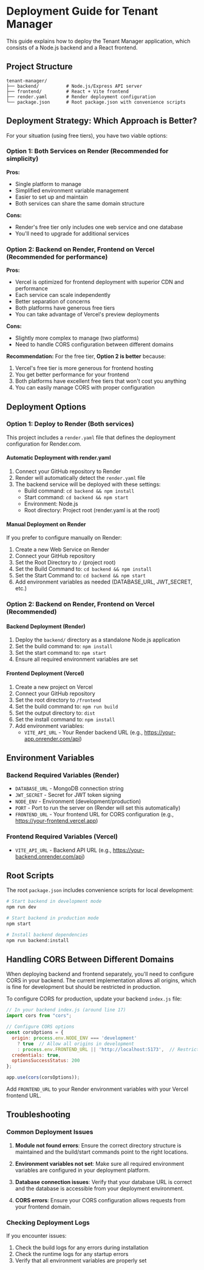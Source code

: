# Deployment Guide for Tenant Manager

This guide explains how to deploy the Tenant Manager application, which consists of a Node.js backend and a React frontend.

## Project Structure

```
tenant-manager/
├── backend/          # Node.js/Express API server
├── frontend/         # React + Vite frontend
├── render.yaml       # Render deployment configuration
└── package.json      # Root package.json with convenience scripts
```

## Deployment Strategy: Which Approach is Better?

For your situation (using free tiers), you have two viable options:

### Option 1: Both Services on Render (Recommended for simplicity)

**Pros:**
- Single platform to manage
- Simplified environment variable management
- Easier to set up and maintain
- Both services can share the same domain structure

**Cons:**
- Render's free tier only includes one web service and one database
- You'll need to upgrade for additional services

### Option 2: Backend on Render, Frontend on Vercel (Recommended for performance)

**Pros:**
- Vercel is optimized for frontend deployment with superior CDN and performance
- Each service can scale independently
- Better separation of concerns
- Both platforms have generous free tiers
- You can take advantage of Vercel's preview deployments

**Cons:**
- Slightly more complex to manage (two platforms)
- Need to handle CORS configuration between different domains

**Recommendation:** For the free tier, **Option 2 is better** because:
1. Vercel's free tier is more generous for frontend hosting
2. You get better performance for your frontend
3. Both platforms have excellent free tiers that won't cost you anything
4. You can easily manage CORS with proper configuration

## Deployment Options

### Option 1: Deploy to Render (Both services)

This project includes a `render.yaml` file that defines the deployment configuration for Render.com.

#### Automatic Deployment with render.yaml

1. Connect your GitHub repository to Render
2. Render will automatically detect the `render.yaml` file
3. The backend service will be deployed with these settings:
   - Build command: `cd backend && npm install`
   - Start command: `cd backend && npm start`
   - Environment: Node.js
   - Root directory: Project root (render.yaml is at the root)

#### Manual Deployment on Render

If you prefer to configure manually on Render:

1. Create a new Web Service on Render
2. Connect your GitHub repository
3. Set the Root Directory to `/` (project root)
4. Set the Build Command to: `cd backend && npm install`
5. Set the Start Command to: `cd backend && npm start`
6. Add environment variables as needed (DATABASE_URL, JWT_SECRET, etc.)

### Option 2: Backend on Render, Frontend on Vercel (Recommended)

#### Backend Deployment (Render)

1. Deploy the `backend/` directory as a standalone Node.js application
2. Set the build command to: `npm install`
3. Set the start command to: `npm start`
4. Ensure all required environment variables are set

#### Frontend Deployment (Vercel)

1. Create a new project on Vercel
2. Connect your GitHub repository
3. Set the root directory to `/frontend`
4. Set the build command to: `npm run build`
5. Set the output directory to: `dist`
6. Set the install command to: `npm install`
7. Add environment variables:
   - `VITE_API_URL` - Your Render backend URL (e.g., https://your-app.onrender.com/api)

## Environment Variables

### Backend Required Variables (Render)

- `DATABASE_URL` - MongoDB connection string
- `JWT_SECRET` - Secret for JWT token signing
- `NODE_ENV` - Environment (development/production)
- `PORT` - Port to run the server on (Render will set this automatically)
- `FRONTEND_URL` - Your frontend URL for CORS configuration (e.g., https://your-frontend.vercel.app)

### Frontend Required Variables (Vercel)

- `VITE_API_URL` - Backend API URL (e.g., https://your-backend.onrender.com/api)

## Root Scripts

The root `package.json` includes convenience scripts for local development:

```bash
# Start backend in development mode
npm run dev

# Start backend in production mode
npm start

# Install backend dependencies
npm run backend:install
```

## Handling CORS Between Different Domains

When deploying backend and frontend separately, you'll need to configure CORS in your backend. The current implementation allows all origins, which is fine for development but should be restricted in production.

To configure CORS for production, update your backend `index.js` file:

```javascript
// In your backend index.js (around line 17)
import cors from "cors";

// Configure CORS options
const corsOptions = {
  origin: process.env.NODE_ENV === 'development' 
    ? true  // Allow all origins in development
    : process.env.FRONTEND_URL || 'http://localhost:5173',  // Restrict to frontend URL in production
  credentials: true,
  optionsSuccessStatus: 200
};

app.use(cors(corsOptions));
```

Add `FRONTEND_URL` to your Render environment variables with your Vercel frontend URL.

## Troubleshooting

### Common Deployment Issues

1. **Module not found errors**: Ensure the correct directory structure is maintained and the build/start commands point to the right locations.

2. **Environment variables not set**: Make sure all required environment variables are configured in your deployment platform.

3. **Database connection issues**: Verify that your database URL is correct and the database is accessible from your deployment environment.

4. **CORS errors**: Ensure your CORS configuration allows requests from your frontend domain.

### Checking Deployment Logs

If you encounter issues:

1. Check the build logs for any errors during installation
2. Check the runtime logs for any startup errors
3. Verify that all environment variables are properly set